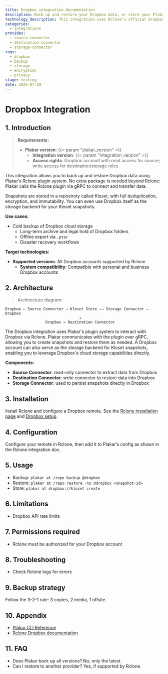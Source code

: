 ```yaml
---
title: Dropbox integration documentation
description: Back up and restore your Dropbox data, or store your Plakar backups on Dropbox, using the Rclone integration.
technology_description: This integration uses Rclone’s official Dropbox remote to connect Plakar to your Dropbox account securely and efficiently.
categories:
  - integrations
provides:
  - source-connector
  - destination-connector
  - storage-connector
tags:
  - dropbox
  - backup
  - storage
  - encryption
  - privacy
stage: testing
date: 2025-07-29
---
```


# Dropbox Integration

## 1. Introduction

> **Requirements:**
> - **Plakar version**: {{< param "plakar_version" >}}
>   - **Integration version**: {{< param "integration_version" >}}
>   - **Access rights**: Dropbox account with read access for source; write access for destination/storage roles

This integration allows you to back up and restore Dropbox data using Plakar’s Rclone plugin system. No extra package is needed beyond Rclone: Plakar calls the Rclone plugin via gRPC to connect and transfer data.

Snapshots are stored in a reposiroty called Kloset, with full deduplication, encryption, and immutability. You can even use Dropbox itself as the storage backend for your Kloset snapshots.

**Use cases:**
- Cold backup of Dropbox cloud storage
  - Long-term archive and legal hold of Dropbox folders
  - Offline export via `.ptar`
  - Disaster recovery workflows

**Target technologies:**
- **Supported versions**: All Dropbox accounts supported by Rclone
  - **System compatibility**: Compatible with personal and business Dropbox accounts

## 2. Architecture

> Architecture diagram:
```plaintext
Dropbox ← Source Connector → Kloset Store ←→ Storage Connector → Dropbox
                                 ↓
                  Dropbox ← Destination Connector
```

The Dropbox integration uses Plakar's plugin system to interact with Dropbox via Rclone. Plakar communicates with the plugin over gRPC, allowing you to create snapshots and restore them as needed.
A Dropbox account can also serve as the storage backend for Kloset snapshots, enabling you to leverage Dropbox's cloud storage capabilities directly.

**Components:**
- **Source Connector**: read-only connector to extract data from Dropbox
- **Destination Connector**: write connector to restore data into Dropbox
- **Storage Connector**: used to persist snapshots directly in Dropbox

## 3. Installation

Install Rclone and configure a Dropbox remote. See the [Rclone installation page](https://rclone.org/install/) and [Dropbox setup](https://rclone.org/dropbox/).

## 4. Configuration

Configure your remote in Rclone, then add it to Plakar’s config as shown in the Rclone integration doc.

## 5. Usage

- Backup: `plakar at /repo backup @dropbox`
- Restore: `plakar at /repo restore -to @dropbox <snapshot-id>`
- Store: `plakar at dropbox://kloset create`

## 6. Limitations

- Dropbox API rate limits

## 7. Permissions required

- Rclone must be authorized for your Dropbox account

## 8. Troubleshooting

- Check Rclone logs for errors

## 9. Backup strategy

Follow the 3-2-1 rule: 3 copies, 2 media, 1 offsite.

## 10. Appendix

- [Plakar CLI Reference](/docs/main)
- [Rclone Dropbox documentation](https://rclone.org/dropbox/)

## 11. FAQ

- Does Plakar back up all versions? No, only the latest.
- Can I restore to another provider? Yes, if supported by Rclone.
